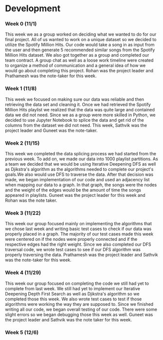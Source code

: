 # Development

### Week 0 (11/1)
This week we as a group worked on deciding what we wanted to do for our final project. All of us wanted to work on a unique dataset so we decided to utilize the Spotify Million Hits. Our code would take a song in as input from the user and then generate 5 recommended similar songs from the Spotify Million Hits dataset. We also got together as a group and completed our team contract. A group chat as well as a loose work timeline were created to organize a method of communication and a general idea of how we would go about completing this project. Rohan was the project leader and Prathamesh was the note-taker for this week.
### Week 1 (11/8)
This week we focused on making sure our data was reliable and then retrieving the data set and cleaning it. Once we had retrieved the Spotify Million Hits playlist we realized that the data was quite large and contained data we did not need. Since we as a group were more skilled in Python, we decided to use Jupyter Notebook to splice the data and get rid of the columns from the dataset we did not need. This week, Sathvik was the project leader and Guneet was the note-taker. 
### Week 2 (11/15)
This week we completed the data splicing process we had started from the previous week. To add on, we made our data into 1000 playlist partitions. As a team we decided that we would be using Iterative Deepening DFS as well as Djikstra's algorithm as the algorithms needed to complete our project's goals.We also would use DFS to traverse the data. After that decision was made, we began implementation of our code and used an adjacency list when mapping our data to a graph. In that graph, the songs were the nodes and the weight of the edges would be the amount of time the songs appeared in playlists. Guneet was the project leader for this week and Rohan was the note taker. 

### Week 3 (11/22)
This week our group focused mainly on implementing the algorithms that we chose last week and writing basic test cases to check if our data was properly placed in a graph. The majority of our test cases made this week were centered on if the nodes were properly connected and if the respective edges had the right weight. Since we also completed our DFS traversal code, we wrote test cases to see if our DFS algorithm was properly traversing the data. Prathamesh was the project leader and Sathvik was the note-taker for this week. 

### Week 4 (11/29)
This week our group focused on completing the code we still had yet to complete from last week. We still had yet to implement our Iterative Deepening Depth First Search as well as Djikstra's algorithm so we completed those this week. We also wrote test cases to test if those algorithms were working the way they are supposed to. Since we finished writing all our code, we began overall testing of our code. There were some slight errors so we began debugging those this week as well. Guneet was the project leader and Sathvik was the note taker for this week. 
### Week 5 (12/6)
